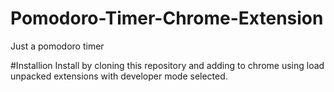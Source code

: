 # Pomodoro-Timer-Chrome-Extension
Just a pomodoro timer

#Installion
Install by cloning this repository and adding to chrome using load unpacked extensions with developer mode selected.
